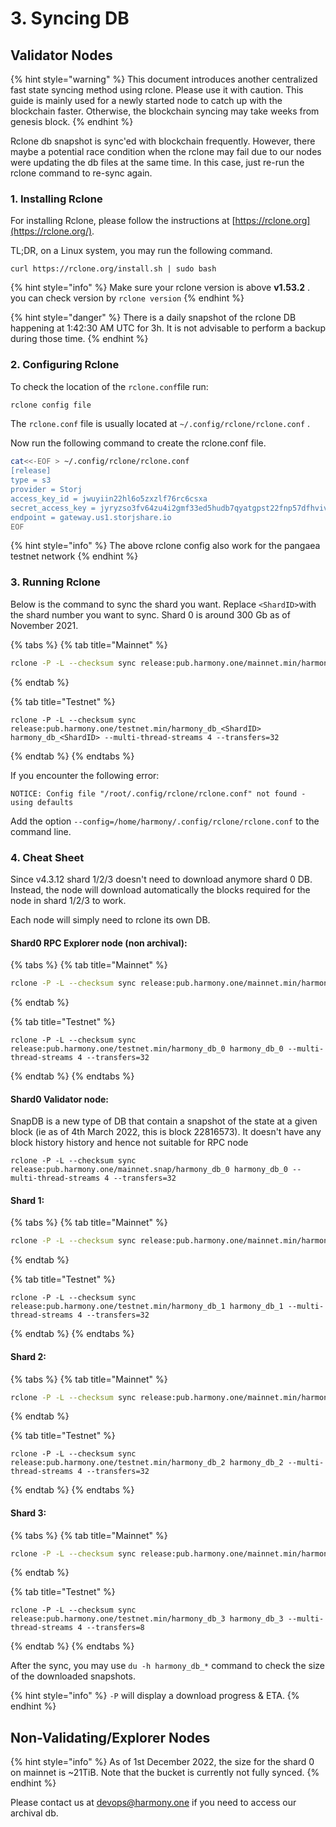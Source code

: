 # 3. Syncing DB

## Validator Nodes

{% hint style="warning" %}
This document introduces another centralized fast state syncing method using rclone. Please use it with caution. This guide is mainly used for a newly started node to catch up with the blockchain faster. Otherwise, the blockchain syncing may take weeks from genesis block.
{% endhint %}

Rclone db snapshot is sync'ed with blockchain frequently. However, there maybe a potential race condition when the rclone may fail due to our nodes were updating the db files at the same time. In this case, just re-run the rclone command to re-sync again.

### 1. Installing Rclone

For installing Rclone, please follow the instructions at [https://rclone.org](https://rclone.org/).

TL;DR, on a Linux system, you may run the following command.

```
curl https://rclone.org/install.sh | sudo bash
```

{% hint style="info" %}
Make sure your rclone version is above **v1.53.2** . you can check version by `rclone version`
{% endhint %}

{% hint style="danger" %}
There is a daily snapshot of the rclone DB happening at 1:42:30 AM UTC for 3h. It is not advisable to perform a backup during those time.
{% endhint %}

### 2. Configuring Rclone

To check the location of the `rclone.conf`file run:

```bash
rclone config file
```

The `rclone.conf` file is usually located at `~/.config/rclone/rclone.conf` .

Now run the following command to create the rclone.conf file.

```bash
cat<<-EOF > ~/.config/rclone/rclone.conf
[release]
type = s3
provider = Storj
access_key_id = jwuyiin22hl6o5zxzlf76rc6csxa
secret_access_key = jyryzso3fv64zu4i2gmf33ed5hudb7qyatgpst22fnp57dfhviv4k
endpoint = gateway.us1.storjshare.io
EOF
```

{% hint style="info" %}
The above rclone config also work for the pangaea testnet network
{% endhint %}

### 3. Running Rclone

Below is the command to sync the shard you want. Replace `<ShardID>`with the shard number you want to sync. Shard 0 is around 300 Gb as of November 2021.

{% tabs %}
{% tab title="Mainnet" %}
```bash
rclone -P -L --checksum sync release:pub.harmony.one/mainnet.min/harmony_db_<ShardID> harmony_db_<ShardID> --multi-thread-streams 4 --transfers=32
```
{% endtab %}

{% tab title="Testnet" %}
```
rclone -P -L --checksum sync release:pub.harmony.one/testnet.min/harmony_db_<ShardID> harmony_db_<ShardID> --multi-thread-streams 4 --transfers=32
```
{% endtab %}
{% endtabs %}

If you encounter the following error:

```
NOTICE: Config file "/root/.config/rclone/rclone.conf" not found - using defaults
```

Add the option `--config=/home/harmony/.config/rclone/rclone.conf` to the command line.

### 4. Cheat Sheet

Since v4.3.12 shard 1/2/3 doesn't need to download anymore shard 0 DB. Instead, the node will download automatically the blocks required for the node in shard 1/2/3 to work.

Each node will simply need to rclone its own DB.

#### Shard0 RPC Explorer node (non archival):

{% tabs %}
{% tab title="Mainnet" %}
```bash
rclone -P -L --checksum sync release:pub.harmony.one/mainnet.min/harmony_db_0 harmony_db_0 --multi-thread-streams 4 --transfers=32
```
{% endtab %}

{% tab title="Testnet" %}
```
rclone -P -L --checksum sync release:pub.harmony.one/testnet.min/harmony_db_0 harmony_db_0 --multi-thread-streams 4 --transfers=32
```
{% endtab %}
{% endtabs %}

#### Shard0 Validator node:

SnapDB is a new type of DB that contain a snapshot of the state at a given block (ie as of 4th March 2022, this is block 22816573). It doesn't have any block history history and hence not suitable for RPC node

```
rclone -P -L --checksum sync release:pub.harmony.one/mainnet.snap/harmony_db_0 harmony_db_0 --multi-thread-streams 4 --transfers=32
```

#### Shard 1:

{% tabs %}
{% tab title="Mainnet" %}
```bash
rclone -P -L --checksum sync release:pub.harmony.one/mainnet.min/harmony_db_1 harmony_db_1 --multi-thread-streams 4 --transfers=8
```
{% endtab %}

{% tab title="Testnet" %}
```
rclone -P -L --checksum sync release:pub.harmony.one/testnet.min/harmony_db_1 harmony_db_1 --multi-thread-streams 4 --transfers=32
```
{% endtab %}
{% endtabs %}

#### Shard 2:

{% tabs %}
{% tab title="Mainnet" %}
```bash
rclone -P -L --checksum sync release:pub.harmony.one/mainnet.min/harmony_db_2 harmony_db_2 --multi-thread-streams 4 --transfers=8
```
{% endtab %}

{% tab title="Testnet" %}
```
rclone -P -L --checksum sync release:pub.harmony.one/testnet.min/harmony_db_2 harmony_db_2 --multi-thread-streams 4 --transfers=32
```
{% endtab %}
{% endtabs %}

#### Shard 3:

{% tabs %}
{% tab title="Mainnet" %}
```bash
rclone -P -L --checksum sync release:pub.harmony.one/mainnet.min/harmony_db_3 harmony_db_3 --multi-thread-streams 4 --transfers=32
```
{% endtab %}

{% tab title="Testnet" %}
```
rclone -P -L --checksum sync release:pub.harmony.one/testnet.min/harmony_db_3 harmony_db_3 --multi-thread-streams 4 --transfers=8
```
{% endtab %}
{% endtabs %}

After the sync, you may use `du -h harmony_db_*` command to check the size of the downloaded snapshots.

{% hint style="info" %}
`-P` will display a download progress & ETA.
{% endhint %}

## Non-Validating/Explorer Nodes

{% hint style="info" %}
As of 1st December 2022, the size for the shard 0 on mainnet is \~21TiB. Note that the bucket is currently not fully synced.
{% endhint %}

Please contact us at [devops@harmony.one](mailto:devops@harmony.one) if you need to access our archival db.

